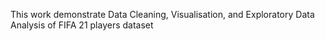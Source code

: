 This work demonstrate Data Cleaning, Visualisation, and Exploratory Data Analysis of FIFA 21 players dataset
